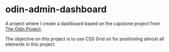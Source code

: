 # odin-admin-dashboard

A project where I create a dashboard based on the capstone project from
[The Odin Project](https://www.theodinproject.com).

The objective on this project is to use CSS Grid on for positioning almost all
elements in this project.
